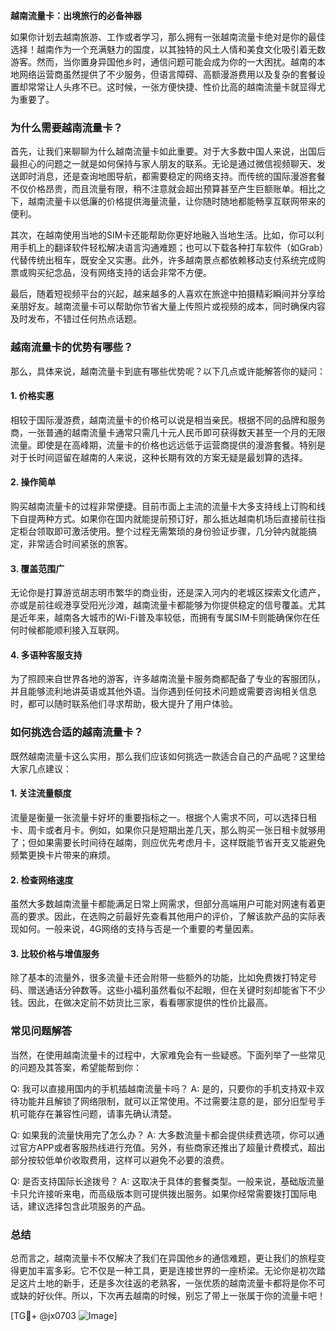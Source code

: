 **越南流量卡：出境旅行的必备神器**

如果你计划去越南旅游、工作或者学习，那么拥有一张越南流量卡绝对是你的最佳选择！越南作为一个充满魅力的国度，以其独特的风土人情和美食文化吸引着无数游客。然而，当你置身异国他乡时，通信问题可能会成为你的一大困扰。越南的本地网络运营商虽然提供了不少服务，但语言障碍、高额漫游费用以及复杂的套餐设置却常常让人头疼不已。这时候，一张方便快捷、性价比高的越南流量卡就显得尤为重要了。

### **为什么需要越南流量卡？**

首先，让我们来聊聊为什么越南流量卡如此重要。对于大多数中国人来说，出国后最担心的问题之一就是如何保持与家人朋友的联系。无论是通过微信视频聊天、发送即时消息，还是查询地图导航，都需要稳定的网络支持。而传统的国际漫游套餐不仅价格昂贵，而且流量有限，稍不注意就会超出预算甚至产生巨额账单。相比之下，越南流量卡以低廉的价格提供海量流量，让你随时随地都能畅享互联网带来的便利。

其次，在越南使用当地的SIM卡还能帮助你更好地融入当地生活。比如，你可以利用手机上的翻译软件轻松解决语言沟通难题；也可以下载各种打车软件（如Grab）代替传统出租车，既安全又实惠。此外，许多越南景点都依赖移动支付系统完成购票或购买纪念品，没有网络支持的话会非常不方便。

最后，随着短视频平台的兴起，越来越多的人喜欢在旅途中拍摄精彩瞬间并分享给亲朋好友。越南流量卡可以帮助你节省大量上传照片或视频的成本，同时确保内容及时发布，不错过任何热点话题。

### **越南流量卡的优势有哪些？**

那么，具体来说，越南流量卡到底有哪些优势呢？以下几点或许能解答你的疑问：

#### 1. **价格实惠**
相较于国际漫游费，越南流量卡的价格可以说是相当亲民。根据不同的品牌和服务商，一张普通的越南流量卡通常只需几十元人民币即可获得数天甚至一个月的无限流量。即使是在高峰期，流量卡的价格也远远低于运营商提供的漫游套餐。特别是对于长时间逗留在越南的人来说，这种长期有效的方案无疑是最划算的选择。

#### 2. **操作简单**
购买越南流量卡的过程非常便捷。目前市面上主流的流量卡大多支持线上订购和线下自提两种方式。如果你在国内就能提前预订好，那么抵达越南机场后直接前往指定柜台领取即可激活使用。整个过程无需繁琐的身份验证步骤，几分钟内就能搞定，非常适合时间紧张的旅客。

#### 3. **覆盖范围广**
无论你是打算游览胡志明市繁华的商业街，还是深入河内的老城区探索文化遗产，亦或是前往岘港享受阳光沙滩，越南流量卡都能够为你提供稳定的信号覆盖。尤其是近年来，越南各大城市的Wi-Fi普及率较低，而拥有专属SIM卡则能确保你在任何时候都能顺利接入互联网。

#### 4. **多语种客服支持**
为了照顾来自世界各地的游客，许多越南流量卡服务商都配备了专业的客服团队，并且能够流利地讲英语或其他外语。当你遇到任何技术问题或需要咨询相关信息时，都可以随时联系他们寻求帮助，极大提升了用户体验。

### **如何挑选合适的越南流量卡？**

既然越南流量卡这么实用，那么我们应该如何挑选一款适合自己的产品呢？这里给大家几点建议：

#### 1. **关注流量额度**
流量是衡量一张流量卡好坏的重要指标之一。根据个人需求不同，可以选择日租卡、周卡或者月卡。例如，如果你只是短期出差几天，那么购买一张日租卡就够用了；但如果需要长时间待在越南，则应优先考虑月卡，这样既能节省开支又能避免频繁更换卡片带来的麻烦。

#### 2. **检查网络速度**
虽然大多数越南流量卡都能满足日常上网需求，但部分高端用户可能对网速有着更高的要求。因此，在选购之前最好先查看其他用户的评价，了解该款产品的实际表现如何。一般来说，4G网络的支持与否是一个重要的考量因素。

#### 3. **比较价格与增值服务**
除了基本的流量外，很多流量卡还会附带一些额外的功能，比如免费拨打特定号码、赠送通话分钟数等。这些小福利虽然看似不起眼，但在关键时刻却能省下不少钱。因此，在做决定前不妨货比三家，看看哪家提供的性价比最高。

### **常见问题解答**

当然，在使用越南流量卡的过程中，大家难免会有一些疑惑。下面列举了一些常见的问题及其答案，希望能帮到你：

Q: 我可以直接用国内的手机插越南流量卡吗？
A: 是的，只要你的手机支持双卡双待功能并且解锁了网络限制，就可以正常使用。不过需要注意的是，部分旧型号手机可能存在兼容性问题，请事先确认清楚。

Q: 如果我的流量快用完了怎么办？
A: 大多数流量卡都会提供续费选项，你可以通过官方APP或者客服热线进行充值。另外，有些商家还推出了超量计费模式，超出部分按较低单价收取费用，这样可以避免不必要的浪费。

Q: 是否支持国际长途拨号？
A: 这取决于具体的套餐类型。一般来说，基础版流量卡只允许接听来电，而高级版本则可提供拨出服务。如果你经常需要拨打国际电话，建议选择包含此项服务的产品。

### **总结**

总而言之，越南流量卡不仅解决了我们在异国他乡的通信难题，更让我们的旅程变得更加丰富多彩。它不仅是一种工具，更是连接世界的一座桥梁。无论你是初次踏足这片土地的新手，还是多次往返的老熟客，一张优质的越南流量卡都将是你不可或缺的好伙伴。所以，下次再去越南的时候，别忘了带上一张属于你的流量卡吧！

[TG💪+ @jx0703 ![Image](https://github.com/user-attachments/assets/dbca1d08-cadb-493c-b0ec-ad6f7a83f270)]